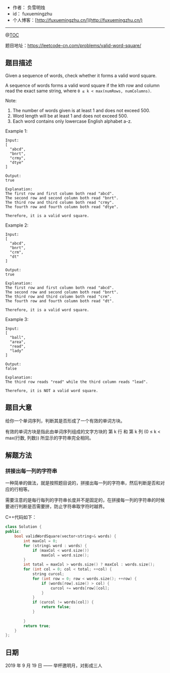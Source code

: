 
- 作者：    负雪明烛
- id：      fuxuemingzhu
- 个人博客：[http://fuxuemingzhu.cn/](http://fuxuemingzhu.cn/)

---
@[TOC](目录)


题目地址：https://leetcode-cn.com/problems/valid-word-square/

## 题目描述

Given a sequence of words, check whether it forms a valid word square.

A sequence of words forms a valid word square if the kth row and column read the exact same string, where `0 ≤ k < max(numRows, numColumns)`.

Note:

1. The number of words given is at least 1 and does not exceed 500.
1. Word length will be at least 1 and does not exceed 500.
1. Each word contains only lowercase English alphabet a-z.

Example 1:

    Input:
    [
      "abcd",
      "bnrt",
      "crmy",
      "dtye"
    ]
    
    Output:
    true
    
    Explanation:
    The first row and first column both read "abcd".
    The second row and second column both read "bnrt".
    The third row and third column both read "crmy".
    The fourth row and fourth column both read "dtye".
    
    Therefore, it is a valid word square.

Example 2:

    Input:
    [
      "abcd",
      "bnrt",
      "crm",
      "dt"
    ]
    
    Output:
    true
    
    Explanation:
    The first row and first column both read "abcd".
    The second row and second column both read "bnrt".
    The third row and third column both read "crm".
    The fourth row and fourth column both read "dt".
    
    Therefore, it is a valid word square.

Example 3:

    Input:
    [
      "ball",
      "area",
      "read",
      "lady"
    ]
    
    Output:
    false
    
    Explanation:
    The third row reads "read" while the third column reads "lead".
    
    Therefore, it is NOT a valid word square.


## 题目大意

给你一个单词序列，判断其是否形成了一个有效的单词方块。

有效的单词方块是指此由单词序列组成的文字方块的 第 k 行 和 第 k 列 (0 ≤ k < max(行数, 列数)) 所显示的字符串完全相同。

## 解题方法

### 拼接出每一列的字符串

一种简单的做法，就是按照题目说的，拼接出每一列的字符串，然后判断是否和对应的行相等。

需要注意的是每行每列的字符串长度并不是固定的，在拼接每一列的字符串的时候要进行判断是否需要拼，防止字符串取字符时越界。


C++代码如下：

```cpp
class Solution {
public:
    bool validWordSquare(vector<string>& words) {
        int maxCol = 0;
        for (string& word : words) {
            if (maxCol < word.size())
                maxCol = word.size();
        }
        int total = maxCol > words.size() ? maxCol : words.size();
        for (int col = 0; col < total; ++col) {
            string curcol;
            for (int row = 0; row < words.size(); ++row) {
                if (words[row].size() > col) {
                    curcol += words[row][col];
                }
            }
            if (curcol != words[col]) {
                return false;
            }
                
        }
        return true;
    }
};
```

## 日期

2019 年 9 月 19 日 —— 举杯邀明月，对影成三人


  [1]: https://blog.csdn.net/fuxuemingzhu/article/details/100977773
